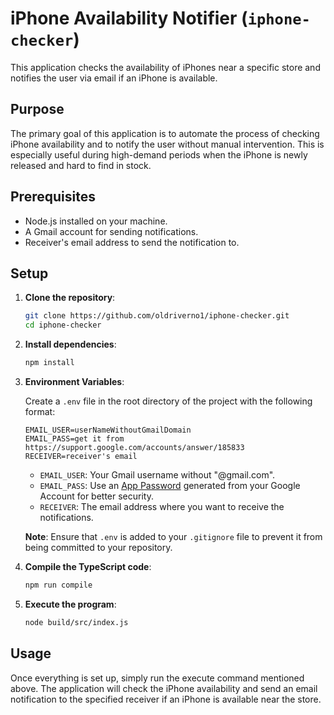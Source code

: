# iPhone Availability Notifier (`iphone-checker`)

This application checks the availability of iPhones near a specific store and notifies the user via email if an iPhone is available.

## Purpose

The primary goal of this application is to automate the process of checking iPhone availability and to notify the user without manual intervention. This is especially useful during high-demand periods when the iPhone is newly released and hard to find in stock.

## Prerequisites

- Node.js installed on your machine.
- A Gmail account for sending notifications.
- Receiver's email address to send the notification to.

## Setup

1. **Clone the repository**:

   ```bash
   git clone https://github.com/oldriverno1/iphone-checker.git
   cd iphone-checker
   ```

2. **Install dependencies**:

   ```bash
   npm install
   ```

3. **Environment Variables**:

   Create a `.env` file in the root directory of the project with the following format:

   ```
   EMAIL_USER=userNameWithoutGmailDomain
   EMAIL_PASS=get it from https://support.google.com/accounts/answer/185833
   RECEIVER=receiver's email
   ```

   - `EMAIL_USER`: Your Gmail username without "@gmail.com".
   - `EMAIL_PASS`: Use an [App Password](https://support.google.com/accounts/answer/185833) generated from your Google Account for better security.
   - `RECEIVER`: The email address where you want to receive the notifications.

   **Note**: Ensure that `.env` is added to your `.gitignore` file to prevent it from being committed to your repository.

4. **Compile the TypeScript code**:

   ```bash
   npm run compile
   ```

5. **Execute the program**:
   ```bash
   node build/src/index.js
   ```

## Usage

Once everything is set up, simply run the execute command mentioned above. The application will check the iPhone availability and send an email notification to the specified receiver if an iPhone is available near the store.
